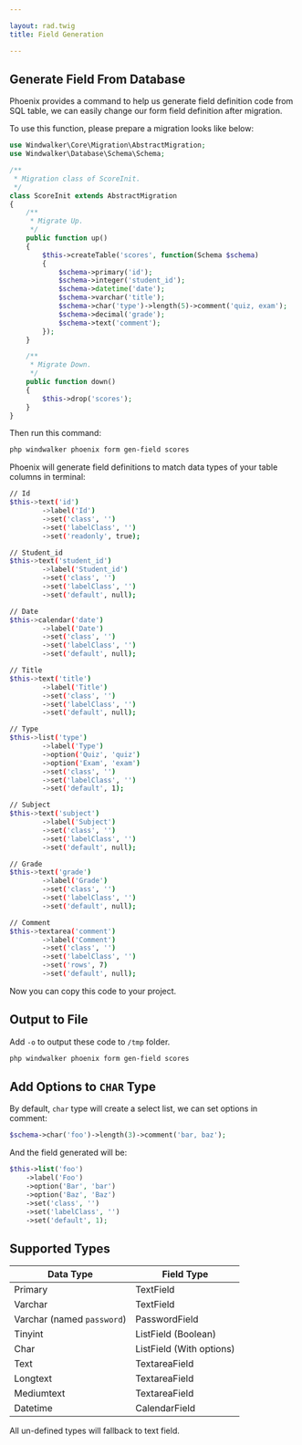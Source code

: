 ```yaml
---

layout: rad.twig
title: Field Generation

---
```


## Generate Field From Database

Phoenix provides a command to help us generate field definition code from SQL table, we can easily change our form
field definition after migration.

To use this function, please prepare a migration looks like below:

``` php
use Windwalker\Core\Migration\AbstractMigration;
use Windwalker\Database\Schema\Schema;

/**
 * Migration class of ScoreInit.
 */
class ScoreInit extends AbstractMigration
{
	/**
	 * Migrate Up.
	 */
	public function up()
	{
		$this->createTable('scores', function(Schema $schema)
		{
			$schema->primary('id');
			$schema->integer('student_id');
			$schema->datetime('date');
			$schema->varchar('title');
			$schema->char('type')->length(5)->comment('quiz, exam');
			$schema->decimal('grade');
			$schema->text('comment');
		});
	}

	/**
	 * Migrate Down.
	 */
	public function down()
	{
		$this->drop('scores');
	}
}
```

Then run this command:

``` bash
php windwalker phoenix form gen-field scores
```

Phoenix will generate field definitions to match data types of your table columns in terminal:

``` bash
// Id
$this->text('id')
        ->label('Id')
        ->set('class', '')
        ->set('labelClass', '')
        ->set('readonly', true);

// Student_id
$this->text('student_id')
        ->label('Student_id')
        ->set('class', '')
        ->set('labelClass', '')
        ->set('default', null);

// Date
$this->calendar('date')
        ->label('Date')
        ->set('class', '')
        ->set('labelClass', '')
        ->set('default', null);

// Title
$this->text('title')
        ->label('Title')
        ->set('class', '')
        ->set('labelClass', '')
        ->set('default', null);

// Type
$this->list('type')
        ->label('Type')
        ->option('Quiz', 'quiz')
        ->option('Exam', 'exam')
        ->set('class', '')
        ->set('labelClass', '')
        ->set('default', 1);

// Subject
$this->text('subject')
        ->label('Subject')
        ->set('class', '')
        ->set('labelClass', '')
        ->set('default', null);

// Grade
$this->text('grade')
        ->label('Grade')
        ->set('class', '')
        ->set('labelClass', '')
        ->set('default', null);

// Comment
$this->textarea('comment')
        ->label('Comment')
        ->set('class', '')
        ->set('labelClass', '')
        ->set('rows', 7)
        ->set('default', null);

```

Now you can copy this code to your project.

## Output to File

Add `-o` to output these code to `/tmp` folder.

``` bash
php windwalker phoenix form gen-field scores
```

## Add Options to `CHAR` Type

By default, `char` type will create a select list, we can set options in comment:

``` php
$schema->char('foo')->length(3)->comment('bar, baz');
```

And the field generated will be:

``` php
$this->list('foo')
    ->label('Foo')
    ->option('Bar', 'bar')
    ->option('Baz', 'Baz')
    ->set('class', '')
    ->set('labelClass', '')
    ->set('default', 1);
```

## Supported Types

| Data Type | Field Type |
| --------- | ---------- |
| Primary | TextField |
| Varchar | TextField |
| Varchar (named `password`) | PasswordField |
| Tinyint | ListField (Boolean) |
| Char | ListField (With options) |
| Text | TextareaField |
| Longtext | TextareaField |
| Mediumtext | TextareaField |
| Datetime | CalendarField |

All un-defined types will fallback to text field.
